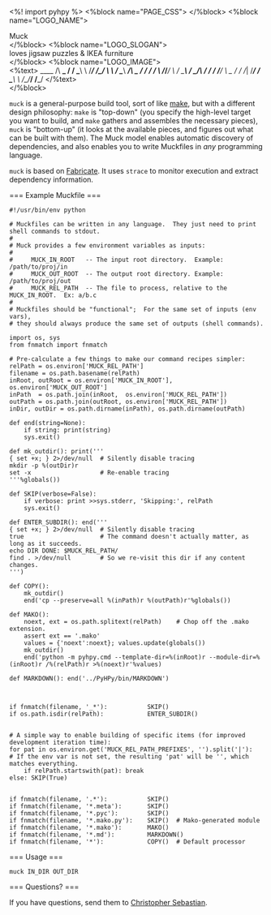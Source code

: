 <%! import pyhpy %>
<%block name="PAGE_CSS">
    <link rel="stylesheet" type="text/css" href="${pyhpy.url('/static/css/muck.css')}">
    <link rel="stylesheet" type="text/css" href="${pyhpy.url('/static/css/home.css')}">
</%block>
<%block name="LOGO_NAME"><div class=name>Muck</div></%block>
<%block name="LOGO_SLOGAN"><div id=slogan>loves jigsaw puzzles &amp; IKEA furniture</div></%block>
<%block name="LOGO_IMAGE"><div class=asciiLogo><%text>
            ____ 
           /\  __\_ 
          /  \/ \___\ 
          \     /___/ 
       /\_/     \    \ 
      /          \____\ 
  ___/\       _  /    / 
 / \/  \     /_\/____/ 
 \     /     \___\ 
 /     \_/\  /   / 
/          \/___/ 
\  _       /   / 
 \/_|     /___/ 
    /     \___\ 
    \  /\_/___/ 
     \/___/ 
</%text></div></%block>


`muck` is a general-purpose build tool, sort of like [make](https://www.gnu.org/software/make/), but with a different design philosophy:  `make` is "top-down" (you specify the high-level target you want to build, and `make` gathers and assembles the necessary pieces), `muck` is "bottom-up" (it looks at the available pieces, and figures out what can be built with them).  The Muck model enables automatic discovery of dependencies, and also enables you to write Muckfiles in *any* programming language.

`muck` is based on [Fabricate](https://github.com/brushtechnology/fabricate).  It uses `strace` to monitor execution and extract dependency information.

=== Example Muckfile ===

```
#!/usr/bin/env python

# Muckfiles can be written in any language.  They just need to print shell commands to stdout.
#
# Muck provides a few environment variables as inputs:
#
#     MUCK_IN_ROOT   -- The input root directory.  Example:  /path/to/proj/in
#     MUCK_OUT_ROOT  -- The output root directory. Example:  /path/to/proj/out
#     MUCK_REL_PATH  -- The file to process, relative to the MUCK_IN_ROOT.  Ex: a/b.c
#
# Muckfiles should be "functional";  For the same set of inputs (env vars),
# they should always produce the same set of outputs (shell commands).

import os, sys
from fnmatch import fnmatch

# Pre-calculate a few things to make our command recipes simpler:
relPath = os.environ['MUCK_REL_PATH']
filename = os.path.basename(relPath)
inRoot, outRoot = os.environ['MUCK_IN_ROOT'], os.environ['MUCK_OUT_ROOT']
inPath  = os.path.join(inRoot,  os.environ['MUCK_REL_PATH'])
outPath = os.path.join(outRoot, os.environ['MUCK_REL_PATH'])
inDir, outDir = os.path.dirname(inPath), os.path.dirname(outPath)

def end(string=None):
    if string: print(string)
    sys.exit()

def mk_outdir(): print('''
{ set +x; } 2>/dev/null  # Silently disable tracing
mkdir -p %(outDir)r
set -x                   # Re-enable tracing
'''%globals())

def SKIP(verbose=False):
    if verbose: print >>sys.stderr, 'Skipping:', relPath
    sys.exit()

def ENTER_SUBDIR(): end('''
{ set +x; } 2>/dev/null  # Silently disable tracing
true                     # The command doesn't actually matter, as long as it succeeds.
echo DIR DONE: $MUCK_REL_PATH/
find . >/dev/null        # So we re-visit this dir if any content changes.
''')

def COPY():
    mk_outdir()
    end('cp --preserve=all %(inPath)r %(outPath)r'%globals())

def MAKO():
    noext, ext = os.path.splitext(relPath)    # Chop off the .mako extension.
    assert ext == '.mako'
    values = {'noext':noext}; values.update(globals())
    mk_outdir()
    end('python -m pyhpy.cmd --template-dir=%(inRoot)r --module-dir=%(inRoot)r /%(relPath)r >%(noext)r'%values)

def MARKDOWN(): end('../PyHPy/bin/MARKDOWN')



if fnmatch(filename, '_*'):           SKIP()
if os.path.isdir(relPath):            ENTER_SUBDIR()


# A simple way to enable building of specific items (for improved development iteration time):
for pat in os.environ.get('MUCK_REL_PATH_PREFIXES', '').split('|'):   # If the env var is not set, the resulting 'pat' will be '', which matches everything.
    if relPath.startswith(pat): break
else: SKIP(True)


if fnmatch(filename, '.*'):           SKIP()
if fnmatch(filename, '*.meta'):       SKIP()
if fnmatch(filename, '*.pyc'):        SKIP()
if fnmatch(filename, '*.mako.py'):    SKIP()  # Mako-generated module
if fnmatch(filename, '*.mako'):       MAKO()
if fnmatch(filename, '*.md'):         MARKDOWN()
if fnmatch(filename, '*'):            COPY()  # Default processor
```


=== Usage ===

    muck IN_DIR OUT_DIR

=== Questions? ===

If you have questions, send them to [Christopher Sebastian](mailto:csebastian3@gmail.com).

